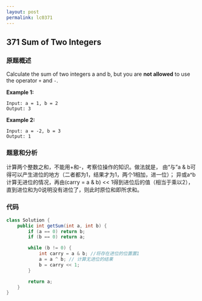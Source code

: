 ```yaml
---
layout: post
permalink: lc0371 
---
```


## 371 Sum of Two Integers

### 原题概述

Calculate the sum of two integers a and b, but you are **not allowed** to use the operator `+` and `-`.

**Example 1:**

```text
Input: a = 1, b = 2
Output: 3
```

**Example 2:**

```text
Input: a = -2, b = 3
Output: 1
```

### 题意和分析

计算两个整数之和，不能用+和-，考察位操作的知识。做法就是， 由“与”a & b可得可以产生进位的地方（二者都为1，结果才为1，两个1相加，进一位）； 异或a^b计算无进位的情况，再由\(carry = a & b\) &lt;&lt; 1得到进位后的值（相当于乘以2）， 直到进位和为0说明没有进位了，则此时原位和即所求和。

### 代码

```java
class Solution {
    public int getSum(int a, int b) {
        if (a == 0) return b;
        if (b == 0) return a;

        while (b != 0) {
            int carry = a & b; //将存在进位的位置置1
            a = a ^ b; // 计算无进位的结果
            b = carry << 1;
        }

        return a;
    }
}
```
